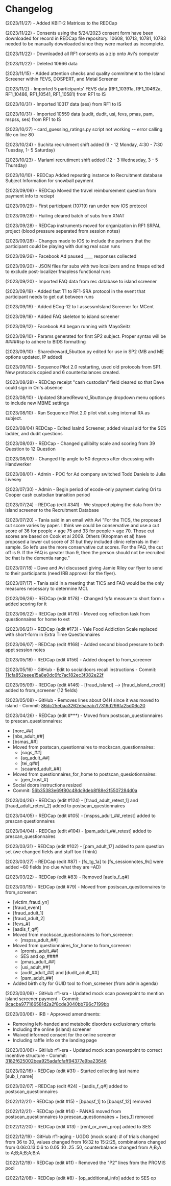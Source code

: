 # Changelog

(2023/11/27) - Added KBIT-2 Matrices to the REDCap

(2023/11/22) - Consents using the 5/24/2023 consent form have been downloaded for record in REDCap file repository. 10608, 10713, 10781, 10783 needed to be manually downloaded since they were marked as incomplete. 

(2023/11/22) - Downloaded all RF1 consents as a zip onto Avi's computer

(2023/11/22) - Deleted 10666 data

(2023/11/15) - Added attention checks and quality commitment to the Island Screener within FEVS, DOSPERT, and Metal Screener

(2023/11/2) - Imported 5 participants' FEVS data (RF1_10391a, RF1_10462a, RF1_10486, RF1_10541, RF1_10581) from RF1 to IS

(2023/10/31) - Imported 10317 data (ses) from RF1 to IS 

(2023/10/31) - Imported 10559 data (audit, dudit, usi, fevs, pmas, pam, mspss, ses) from RF1 to IS 

(2023/10/27) - card_guessing_ratings.py script not working -- error calling file on line 80

(2023/10/24) - Suchita recruitment shift added (9 - 12 Monday, 4:30 - 7:30 Tuesday, 1- 5 Saturday)

(2023/10/23) - Mariami recrutiment shift added (12 - 3 Wednesday, 3 - 5 Thursday)

(2023/10/10) - REDCap Added repeating instance to Recruitment database Subject Information for snowball payment

(2023/09/09) - REDCap Moved the travel reimbursement question from payment info to reciept

(2023/09/29) - First participant (10719) ran under new IOS protocol

(2023/09/28) - Huiling cleared batch of subs from XNAT

(2023/09/28) - REDCap instruments moved for organization in RF1 SRPAL project (blood pressure seperated from session notes)

(2023/09/28) - Changes made to IOS to include the partners that the participant could be playing with during real scan runs

(2023/09/26) - Facebook Ad paused ____ responses collected 

(2023/09/20) - JSON files for subs with two localizers and no fmaps edited to exclude post-localizer fmapless functional runs

(2023/09/20) - Imported FAQ data from rec database to island screener

(2023/09/19) - Added fast T1 to RF1-SRA protocol in the event that participant needs to get out between runs

(2023/09/19) - Added ECog-12 to I assessmIsland Screener for MCent 

(2023/09/18) - Added FAQ skeleton to island screener

(2023/09/12) - Facebook Ad began running with MayoSeitz

(2023/09/10) - Params generated for first SP2 subject. Proper syntax will be #####sp to adhere to BIDS formatting

(2023/09/10) - Sharedreward_5button.py edited for use in SP2 (MB and ME options updated, IP added) 

(2023/09/10) - Sequence Pilot 2.0 restarting, used old protocols from SP1. New protocols copied and 6 counterbalances created. 

(2023/08/28) - REDCap receipt "cash custodian" field cleared so that Dave could sign in Ori's absence

(2023/08/10) - Updated SharedReward_5button.py dropdown menu options to include new MBME settings 

(2023/08/10) - Ran Sequence Pilot 2.0 pilot visit using internal RA as subject. 

(2023/08/04) REDCap - Edited Isalnd Screener, added visual aid for the SES ladder, and dudit questions

(2023/08/03) - REDCap - Changed gullibilty scale and scoring from 39 Question to 12 Question

(2023/08/03) - Changed flip angle to 50 degrees after discussing with Handwerker

(2023/08/01) - Admin - POC for Ad company switched Todd Daniels to Julia Livesey 

(2023/07/30) - Admin - Begin period of ecode-only payment during Ori to Cooper cash custodian transition period 

(2023/07/24) - REDCap (edit #341) - We stopped piping the data from the island screener to the Recruitment Database

(2023/07/20) - Tania said in an email with Avi  "For the TICS, the proposed cut score varies by paper. I think we could be conservative and use a cut score of 36 for people < age 75 and 33 for people > age 70. Those cut scores are based on Cook et al 2009.   Others (Knopman et al) have proposed a lower cut score of 31 but they included clinic referrals in their sample. So let’s use the more conservative cut scores. For the FAQ, the cut off is 9. If the FAQ is greater than 9, then the person should not be recruited bc that is the dementia range."

(2023/07/18) - Dave and Avi discussed giving Jamie Riley our flyer to send to their participants (need IRB approval for the flyer).

(2023/07/17) - Tania said in a meeting that TICS and FAQ would be the only measures necessary to determine MCI. 

(2023/06/26) - REDCap (edit #178) - Changed fyfa measure to short form + added scoring for it

(2023/06/22) - REDCap (edit #176) - Moved cog reflection task from questionnaires for home to ext

(2023/06/21) - REDCap (edit #173) - Yale Food Addiction Scale replaced with short-form in Extra Time Questionnaires

(2023/06/07) - REDCap (edit #168) - Added second blood pressure to both appt session notes

(2023/05/18) - REDCap (edit #156) - Added dospert to from_screener

(2023/05/16) - GitHub - Edit to socialdoors recall instructions - Commit: [11cfa852eeee15a8e0dc6fc7ac182ec3f082e22f](https://github.com/DVS-Lab/rf1-sra/commit/11cfa852eeee15a8e0dc6fc7ac182ec3f082e22f)

(2023/05/09) - REDCap (edit #146) - [fraud_island] --> [fraud_island_credit] added to from_screener (12 fields)

(2023/05/08) - GitHub - Removes lines about Q4H since it was moved to island - Commit: [86dc25ebaa3262e5aeab7f7316d296fa25d06c20](https://github.com/DVS-Lab/rf1-sra/commit/86dc25ebaa3262e5aeab7f7316d296fa25d06c20)

(2023/04/26) - REDCap (edit #***) - Moved from postscan_questionnaires to prescan_questionnaires:
  - [norc_##]
  - [nbs_adult_##]
  - [bsmas_##]
- Moved from postscan_questionnaires to mockscan_questionnaires:
  - [sogs_##]
  - {aq_adult_##]
  - [tei_q##]
  - [scaared_adult_##]
- Moved from questionnaires_for_home to postscan_quesiotionnaires:
  - [gen_trust_#]
- Social doors instructions resized
- Commit: [56b35383e69f80c48dc9deb8f88e2f5507284d0a](https://github.com/DVS-Lab/rf1-sra/commit/56b35383e69f80c48dc9deb8f88e2f5507284d0a)

(2023/04/26) - REDCap (edit #124) - [fraud_adult_retest_1] and [fraud_adult_retest_2] added to postscan_questionnaires

(2023/04/05) - REDCap (edit #105) - [mspss_adult_##_retest] added to prescan questionnaires

(2023/04/04) - REDCap (edit #104) - [pam_adult_##_retest] added to prescan_questionnaires

(2023/03/31) - REDCap (edit #102) - [pam_adult_17] added to pam question set (we changed fields and stuff too I think)

(2023/03/27) - REDCap (edit #87) - [fs_tg_1a] to [fs_sessionnotes_9c] were added ~60 fields (no clue what they are –AD)

(2023/03/22) - REDCap (edit #83) - Removed [aadis_f_q#]

(2023/03/15) - REDCap (edit #79) - Moved from postscan_questionnaires to from_screener:
  - [victim_fraud_yn]
  - [fraud_event]
  - [fraud_adult_1]
  - [fraud_adult_2]
  - [fevs_#]
  - [aadis_f_q#]
- Moved from mockscan_questionnaires to from_screener:
  - [mspss_adult_##]
- Moved from questionnaires_for_home to from_screener:
  - [promis_adult_##]
  - SES and op_####
  - [pmas_adult_##]
  - [usi_adult_##]
  - [audit_adult_##] and [dudit_adult_##]
  - [pam_adult_##]
- Added birth city for GUID tool to from_screener (from admin agenda)

(2023/03/09) - GitHub rf1-sra - Updated mock scan powerpoint to mention island screener payment - Commit: [8cacba977166581d2a2f8cde3040bb796c7199bb](https://github.com/DVS-Lab/rf1-sra/commit/8cacba977166581d2a2f8cde3040bb796c7199bb)

(2023/03/06) - IRB - Approved amendments:
  - Removing left-handed and metabolic disorders exclusionary criteria
  - Including the online (island) screener
  - Waived informed consent for the online screener
  - Including raffle info on the landing page

(2023/03/06) - GitHub rf1-sra - Updated mock scan powerpoint to correct incentive structure - Commit: [3182f625002bea925adafcfaff94377e9ba23646](https://github.com/DVS-Lab/rf1-sra/commit/3182f625002bea925adafcfaff94377e9ba23646#diff-cf94eee262c95ddaf2e49065a8a35a6c5d6b8e747702d3dc9f7392d7a8859b43)

(2023/02/16) - REDCap (edit #31) - Started collecting last name [sub_l_name]

(2023/02/07) - REDCap (edit #24) - [aadis_f_q#] added to postscan_questionnaires

(2022/12/21) - REDCap (edit #15) - [bpaqsf_1] to [bpaqsf_12] removed

(2022/12/21) - REDCap (edit #14) - PANAS moved from postscan_questionnaires to prescan_questionnaires + [ses_1] removed

(2022/12/20) - REDCap (edit #13) - [rent_or_own_prop] added to SES

(2022/12/19) - GitHub rf1-aging - UGDG (mock scan): # of trials changed from 36 to 30, values changed from 16:32 to 15:2:25, combinations changed from 0.06:0.13:0.6 to 0.05 .10 .25 .50, counterbalance changed from A;B;A to A;B;A;B;A;B;A

(2022/12/19) - REDCap (edit #11) - Removed the "P2" lines from the PROMIS pool

(2022/12/08) - REDCap (edit #8) - [op_additional_info] added to SES op
